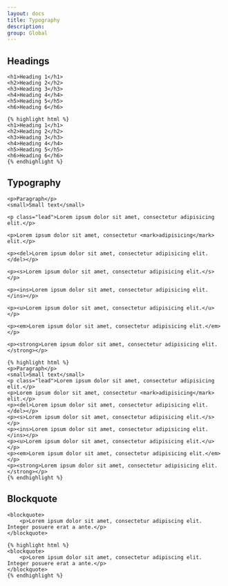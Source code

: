 ```yaml
---
layout: docs
title: Typography
description: 
group: Global
---
```


<section id="headings clearfix">
	<h2 class="section__title">Headings</h2>

	<h1>Heading 1</h1>
	<h2>Heading 2</h2>
	<h3>Heading 3</h3>
	<h4>Heading 4</h4>
	<h5>Heading 5</h5>
	<h6>Heading 6</h6>
	
	{% highlight html %}
	<h1>Heading 1</h1>
	<h2>Heading 2</h2>
	<h3>Heading 3</h3>
	<h4>Heading 4</h4>
	<h5>Heading 5</h5>
	<h6>Heading 6</h6>
	{% endhighlight %}

</section>
<section id="typography">
	<h2 class="section__title">Typography</h2>

	<p>Paragraph</p>
	<small>Small text</small>

	<p class="lead">Lorem ipsum dolor sit amet, consectetur adipisicing elit.</p>

	<p>Lorem ipsum dolor sit amet, consectetur <mark>adipisicing</mark> elit.</p>

	<p><del>Lorem ipsum dolor sit amet, consectetur adipisicing elit.</del></p>

	<p><s>Lorem ipsum dolor sit amet, consectetur adipisicing elit.</s></p>

	<p><ins>Lorem ipsum dolor sit amet, consectetur adipisicing elit.</ins></p>

	<p><u>Lorem ipsum dolor sit amet, consectetur adipisicing elit.</u></p>

	<p><em>Lorem ipsum dolor sit amet, consectetur adipisicing elit.</em></p>

	<p><strong>Lorem ipsum dolor sit amet, consectetur adipisicing elit.</strong></p>
	
	{% highlight html %}
	<p>Paragraph</p>
	<small>Small text</small>
	<p class="lead">Lorem ipsum dolor sit amet, consectetur adipisicing elit.</p>
	<p>Lorem ipsum dolor sit amet, consectetur <mark>adipisicing</mark> elit.</p>
	<p><del>Lorem ipsum dolor sit amet, consectetur adipisicing elit.</del></p>
	<p><s>Lorem ipsum dolor sit amet, consectetur adipisicing elit.</s></p>
	<p><ins>Lorem ipsum dolor sit amet, consectetur adipisicing elit.</ins></p>
	<p><u>Lorem ipsum dolor sit amet, consectetur adipisicing elit.</u></p>
	<p><em>Lorem ipsum dolor sit amet, consectetur adipisicing elit.</em></p>
	<p><strong>Lorem ipsum dolor sit amet, consectetur adipisicing elit.</strong></p>
	{% endhighlight %}
</section>
<section id="blockquote">
	<h2 class="section__title">Blockquote</h2>

	<blockquote>
		<p>Lorem ipsum dolor sit amet, consectetur adipiscing elit. Integer posuere erat a ante.</p>
	</blockquote>
	
	{% highlight html %}
	<blockquote>
		<p>Lorem ipsum dolor sit amet, consectetur adipiscing elit. Integer posuere erat a ante.</p>
	</blockquote>
	{% endhighlight %}

</section>

